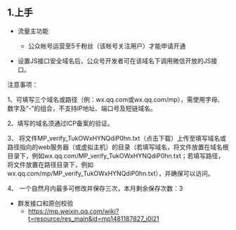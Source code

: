 ## 1.上手


- 流量主功能
    - 公众帐号运营至5千粉丝（该帐号关注用户）才能申请开通
    
- 设置JS接口安全域名后，公众号开发者可在该域名下调用微信开放的JS接口。

注意事项：

1、可填写三个域名或路径（例：wx.qq.com或wx.qq.com/mp），需使用字母、数字及“-”的组合，不支持IP地址、端口号及短链域名。

2、填写的域名须通过ICP备案的验证。

3、 将文件MP_verify_TukOWxHYNQdiP0hn.txt（点击下载）上传至填写域名或路径指向的web服务器（或虚拟主机）的目录（若填写域名，将文件放置在域名根目录下，例如wx.qq.com/MP_verify_TukOWxHYNQdiP0hn.txt；若填写路径，将文件放置在路径目录下，例如wx.qq.com/mp/MP_verify_TukOWxHYNQdiP0hn.txt），并确保可以访问。

4、 一个自然月内最多可修改并保存三次，本月剩余保存次数：3

- 群发接口和原创校验
    - https://mp.weixin.qq.com/wiki?t=resource/res_main&id=mp1481187827_i0l21

     